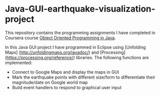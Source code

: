 # Java-GUI-earthquake-visualization-project

This repository contains the programming assignments I have completed in Coursera course [Object Oriented Programming in Java](https://www.coursera.org/learn/object-oriented-java). 

In this Java GUI project I have programmed in Eclipse using [Unfolding Maps] (http://unfoldingmaps.org/javadoc/) and [Processing] (https://processing.org/reference/) libraries. The following functions are implemented:

* Connect to Google Maps and display the maps in GUI
* Mark the earthquake points with different size/form to differentiate their magnitude/date on Google world map 
* Build event handlers to respond to graphical user input


